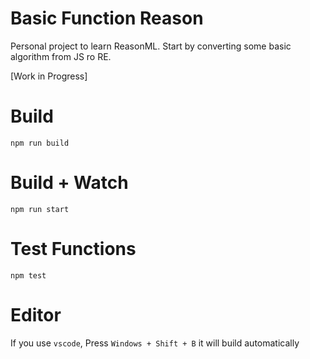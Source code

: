 # Basic Function Reason 

Personal project to learn ReasonML.
Start by converting some basic algorithm from JS ro RE.

[Work in Progress]

# Build
```
npm run build
```

# Build + Watch

```
npm run start
```

# Test Functions
```
npm test
```

# Editor
If you use `vscode`, Press `Windows + Shift + B` it will build automatically
